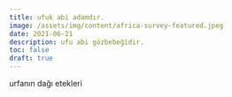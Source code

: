 ```yaml
---
title: ufuk abi adamdır.
image: /assets/img/content/africa-survey-featured.jpeg
date: 2021-06-21
description: ufu abi gözbebeğidir.
toc: false
draft: true
---
```

urfanın dağı etekleri